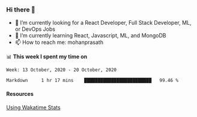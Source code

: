 ### Hi there 👋

- 🔭 I’m currently looking for a React Developer, Full Stack Developer, ML, or DevOps Jobs
- 🌱 I’m currently learning React, Javascript, ML, and MongoDB
- 📫 How to reach me: mohanprasath

📊 **This week I spent my time on**
<!--START_SECTION:waka-->
```text
Week: 13 October, 2020 - 20 October, 2020

Markdown     1 hr 17 mins    █████████████████████████   99.46 % 
```
<!--END_SECTION:waka-->

#### Resources
[Using Wakatime Stats](https://github.com/marketplace/actions/waka-readme)
